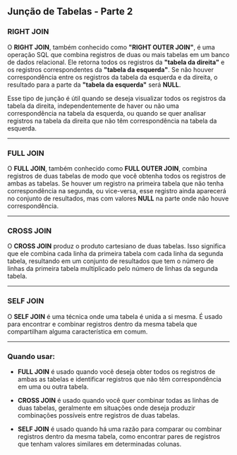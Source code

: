 ## Junção de Tabelas - Parte 2

### RIGHT JOIN

O **RIGHT JOIN**, também conhecido como **"RIGHT OUTER JOIN"**, é uma operação SQL que combina registros de duas ou mais tabelas em um banco de dados relacional. Ele retorna todos os registros da **"tabela da direita"** e os registros correspondentes da **"tabela da esquerda"**. Se não houver correspondência entre os registros da tabela da esquerda e da direita, o resultado para a parte da **"tabela da esquerda"** será **NULL**.

Esse tipo de junção é útil quando se deseja visualizar todos os registros da tabela da direita, independentemente de haver ou não uma correspondência na tabela da esquerda, ou quando se quer analisar registros na tabela da direita que não têm correspondência na tabela da esquerda.

---

### FULL JOIN

O **FULL JOIN**, também conhecido como **FULL OUTER JOIN**, combina registros de duas tabelas de modo que você obtenha todos os registros de ambas as tabelas. Se houver um registro na primeira tabela que não tenha correspondência na segunda, ou vice-versa, esse registro ainda aparecerá no conjunto de resultados, mas com valores **NULL** na parte onde não houve correspondência.

---

### CROSS JOIN

O **CROSS JOIN** produz o produto cartesiano de duas tabelas. Isso significa que ele combina cada linha da primeira tabela com cada linha da segunda tabela, resultando em um conjunto de resultados que tem o número de linhas da primeira tabela multiplicado pelo número de linhas da segunda tabela.

---

### SELF JOIN

O **SELF JOIN** é uma técnica onde uma tabela é unida a si mesma. É usado para encontrar e combinar registros dentro da mesma tabela que compartilham alguma característica em comum.

---

### Quando usar:

- **FULL JOIN** é usado quando você deseja obter todos os registros de ambas as tabelas e identificar registros que não têm correspondência em uma ou outra tabela.

- **CROSS JOIN** é usado quando você quer combinar todas as linhas de duas tabelas, geralmente em situações onde deseja produzir combinações possíveis entre registros de duas tabelas.

- **SELF JOIN** é usado quando há uma razão para comparar ou combinar registros dentro da mesma tabela, como encontrar pares de registros que tenham valores similares em determinadas colunas.

